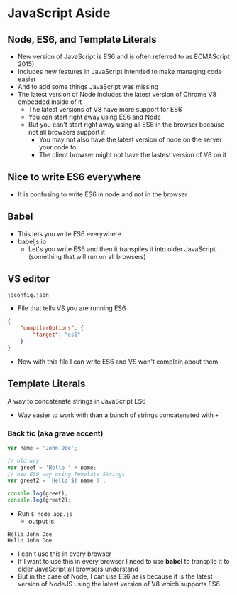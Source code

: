 # JavaScript Aside
## Node, ES6, and Template Literals
* New version of JavaScript is ES6 and is often referred to as ECMAScript 2015)
* Includes new features in JavaScript intended to make managing code easier
* And to add some things JavaScript was missing
* The latest version of Node includes the latest version of Chrome V8 embedded inside of it
    - The latest versions of V8 have more support for ES6
    - You can start right away using ES6 and Node
    - But you can't start right away using all ES6 in the browser because not all browsers support it
        + You may not also have the latest version of node on the server your code to
        + The client browser might not have the lastest version of V8 on it

## Nice to write ES6 everywhere
* It is confusing to write ES6 in node and not in the browser

## Babel
* This lets you write ES6 everywhere
* babeljs.io
    - Let's you write ES6 and then it transpiles it into older JavaScript (something that will run on all browsers)

## VS editor
`jsconfig.json`

* File that tells VS you are running ES6

```json
{
    "compilerOptions": {
        "target": "es6"
    }
}
```

* Now with this file I can write ES6 and VS won't complain about them

## Template Literals
A way to concatenate strings in JavaScript ES6

* Way easier to work with than a bunch of strings concatenated with `+`

### Back tic (aka grave accent)
```js
var name = 'John Doe';

// old way
var greet = 'Hello ' + name;
// new ES6 way using Template Strings
var greet2 = `Hello ${ name }`;

console.log(greet);
console.log(greet2);
```

* Run `$ node app.js`
    - output is:

```
Hello John Doe
Hello John Doe
```

* I can't use this in every browser
* If I want to use this in every browser I need to use **babel** to transpile it to older JavaScript all browsers understand
* But in the case of Node, I can use ES6 as is because it is the latest version of NodeJS using the latest version of V8 which supports ES6
